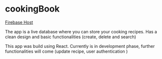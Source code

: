 # cookingBook

[Firebase Host](https://cooking-book-20000.web.app/)

The app is a live database where you can store your cooking recipes.
Has a clean design and basic functionalities (create, delete and search)

This app was build using React.
Currently is in development phase, further functionalities will come (update recipe, user authentication )


